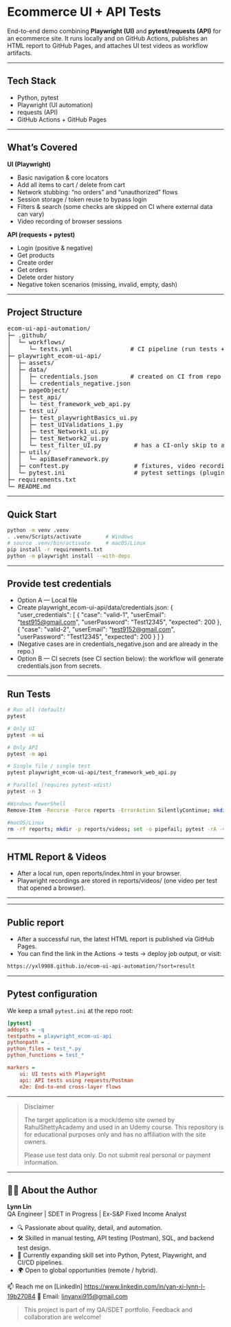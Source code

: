 # Ecommerce UI + API Tests

End-to-end demo combining **Playwright (UI)** and **pytest/requests (API)** for an ecommerce site.
It runs locally and on GitHub Actions, publishes an HTML report to GitHub Pages, and attaches UI test videos as workflow artifacts.

---
## Tech Stack
- Python, pytest
- Playwright (UI automation)
- requests (API)
- GitHub Actions + GitHub Pages

---

## What’s Covered

**UI (Playwright)**
- Basic navigation & core locators
- Add all items to cart / delete from cart
- Network stubbing: “no orders” and “unauthorized” flows
- Session storage / token reuse to bypass login
- Filters & search (some checks are skipped on CI where external data can vary)
- Video recording of browser sessions

**API (requests + pytest)**
- Login (positive & negative)
- Get products
- Create order
- Get orders
- Delete order history
- Negative token scenarios (missing, invalid, empty, dash)
---

## Project Structure
<pre>
ecom-ui-api-automation/
├─ .github/
│  └─ workflows/
│     └─ tests.yml                # CI pipeline (run tests + deploy Pages)
├─ playwright_ecom-ui-api/
│  ├─ assets/
│  ├─ data/
│  │  ├─ credentials.json         # created on CI from repo secrets
│  │  └─ credentials_negative.json
│  ├─ pageObject/
│  ├─ test_api/
│  │  └─ test_framework_web_api.py
│  ├─ test_ui/
│  │  ├─ test_playwrightBasics_ui.py
│  │  ├─ test_UIValidations_1.py
│  │  ├─ test_Network1_ui.py
│  │  ├─ test_Network2_ui.py
│  │  └─ test_filter_UI.py         # has a CI-only skip to avoid flaky external data
│  ├─ utils/
│  │  └─ apiBaseFramework.py
│  ├─ conftest.py                  # fixtures, video recording, browser options
│  └─ pytest.ini                   # pytest settings (plugins, metadata, etc.)
├─ requirements.txt
└─ README.md
</pre>

---

## Quick Start
```bash
python -m venv .venv
. .venv/Scripts/activate        # Windows
# source .venv/bin/activate     # macOS/Linux
pip install -r requirements.txt
python -m playwright install --with-deps
```
---
## Provide test credentials
- Option A — Local file
- Create playwright_ecom-ui-api/data/credentials.json:
{
  "user_credentials": [
    { "case": "valid-1", "userEmail": "test915@gmail.com",  "userPassword": "Test12345", "expected": 200 },
    { "case": "valid-2", "userEmail": "test9152@gmail.com", "userPassword": "Test12345", "expected": 200 }
  ]
}
- (Negative cases are in credentials_negative.json and are already in the repo.)
- Option B — CI secrets (see CI section below): the workflow will generate credentials.json from secrets.
---

## Run Tests

```bash
# Run all (default)
pytest
```

```bash
# Only UI
pytest -m ui
```

```bash
# Only API
pytest -m api
```

```bash
# Single file / single test
pytest playwright_ecom-ui-api/test_framework_web_api.py
```
```bash
# Parallel (requires pytest-xdist)
pytest -n 3
```

```bash
#Windows PowerShell
Remove-Item -Recurse -Force reports -ErrorAction SilentlyContinue; mkdir reports\videos -Force > $null; pytest -rA -vv --html=reports/index.html --self-contained-html 2>&1 | Tee-Object -FilePath reports\pytest.log

```

```bash
#macOS/Linux
rm -rf reports; mkdir -p reports/videos; set -o pipefail; pytest -rA -vv --html=reports/index.html --self-contained-html 2>&1 | tee reports/pytest.log

```
---

## HTML Report & Videos
- After a local run, open reports/index.html in your browser.
- Playwright recordings are stored in reports/videos/ (one video per test that opened a browser).
---

---
## Public report
- After a successful run, the latest HTML report is published via GitHub Pages.
- You can find the link in the Actions → tests → deploy job output, or visit:
```bash
https://yxl9988.github.io/ecom-ui-api-automation/?sort=result
```

---

## Pytest configuration
We keep a small `pytest.ini` at the repo root:

```ini
[pytest]
addopts = -q
testpaths = playwright_ecom-ui-api
pythonpath = .
python_files = test_*.py
python_functions = test_*

markers =
    ui: UI tests with Playwright
    api: API tests using requests/Postman
    e2e: End-to-end cross-layer flows
```

---
> Disclaimer
>
> The target application is a mock/demo site owned by RahulShettyAcademy and used in an Udemy course.
> This repository is for educational purposes only and has no affiliation with the site owners.
> 
> Please use test data only. Do not submit real personal or payment information.

---

## 👩‍💻 About the Author

**Lynn Lin**  
QA Engineer | SDET in Progress | Ex-S&P Fixed Income Analyst  

- 🔍 Passionate about quality, detail, and automation.
- 🛠️ Skilled in manual testing, API testing (Postman), SQL, and backend test design.
- 🚀 Currently expanding skill set into Python, Pytest, Playwright, and CI/CD pipelines.
- 🌍 Open to global opportunities (remote / hybrid).

📫 Reach me on [LinkedIn] https://www.linkedin.com/in/yan-xi-lynn-l-19b27084
📧 Email: linyanxi915@gmail.com


>  This project is part of my QA/SDET portfolio. Feedback and collaboration are welcome!
